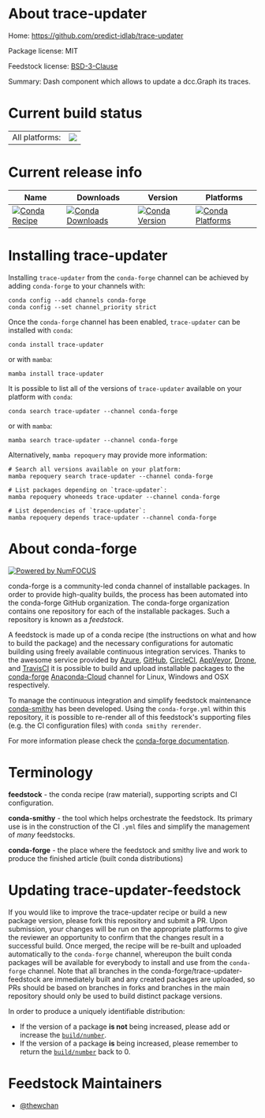 About trace-updater
===================

Home: https://github.com/predict-idlab/trace-updater

Package license: MIT

Feedstock license: [BSD-3-Clause](https://github.com/conda-forge/trace-updater-feedstock/blob/main/LICENSE.txt)

Summary: Dash component which allows to update a dcc.Graph its traces.

Current build status
====================


<table><tr><td>All platforms:</td>
    <td>
      <a href="https://dev.azure.com/conda-forge/feedstock-builds/_build/latest?definitionId=14985&branchName=main">
        <img src="https://dev.azure.com/conda-forge/feedstock-builds/_apis/build/status/trace-updater-feedstock?branchName=main">
      </a>
    </td>
  </tr>
</table>

Current release info
====================

| Name | Downloads | Version | Platforms |
| --- | --- | --- | --- |
| [![Conda Recipe](https://img.shields.io/badge/recipe-trace--updater-green.svg)](https://anaconda.org/conda-forge/trace-updater) | [![Conda Downloads](https://img.shields.io/conda/dn/conda-forge/trace-updater.svg)](https://anaconda.org/conda-forge/trace-updater) | [![Conda Version](https://img.shields.io/conda/vn/conda-forge/trace-updater.svg)](https://anaconda.org/conda-forge/trace-updater) | [![Conda Platforms](https://img.shields.io/conda/pn/conda-forge/trace-updater.svg)](https://anaconda.org/conda-forge/trace-updater) |

Installing trace-updater
========================

Installing `trace-updater` from the `conda-forge` channel can be achieved by adding `conda-forge` to your channels with:

```
conda config --add channels conda-forge
conda config --set channel_priority strict
```

Once the `conda-forge` channel has been enabled, `trace-updater` can be installed with `conda`:

```
conda install trace-updater
```

or with `mamba`:

```
mamba install trace-updater
```

It is possible to list all of the versions of `trace-updater` available on your platform with `conda`:

```
conda search trace-updater --channel conda-forge
```

or with `mamba`:

```
mamba search trace-updater --channel conda-forge
```

Alternatively, `mamba repoquery` may provide more information:

```
# Search all versions available on your platform:
mamba repoquery search trace-updater --channel conda-forge

# List packages depending on `trace-updater`:
mamba repoquery whoneeds trace-updater --channel conda-forge

# List dependencies of `trace-updater`:
mamba repoquery depends trace-updater --channel conda-forge
```


About conda-forge
=================

[![Powered by
NumFOCUS](https://img.shields.io/badge/powered%20by-NumFOCUS-orange.svg?style=flat&colorA=E1523D&colorB=007D8A)](https://numfocus.org)

conda-forge is a community-led conda channel of installable packages.
In order to provide high-quality builds, the process has been automated into the
conda-forge GitHub organization. The conda-forge organization contains one repository
for each of the installable packages. Such a repository is known as a *feedstock*.

A feedstock is made up of a conda recipe (the instructions on what and how to build
the package) and the necessary configurations for automatic building using freely
available continuous integration services. Thanks to the awesome service provided by
[Azure](https://azure.microsoft.com/en-us/services/devops/), [GitHub](https://github.com/),
[CircleCI](https://circleci.com/), [AppVeyor](https://www.appveyor.com/),
[Drone](https://cloud.drone.io/welcome), and [TravisCI](https://travis-ci.com/)
it is possible to build and upload installable packages to the
[conda-forge](https://anaconda.org/conda-forge) [Anaconda-Cloud](https://anaconda.org/)
channel for Linux, Windows and OSX respectively.

To manage the continuous integration and simplify feedstock maintenance
[conda-smithy](https://github.com/conda-forge/conda-smithy) has been developed.
Using the ``conda-forge.yml`` within this repository, it is possible to re-render all of
this feedstock's supporting files (e.g. the CI configuration files) with ``conda smithy rerender``.

For more information please check the [conda-forge documentation](https://conda-forge.org/docs/).

Terminology
===========

**feedstock** - the conda recipe (raw material), supporting scripts and CI configuration.

**conda-smithy** - the tool which helps orchestrate the feedstock.
                   Its primary use is in the construction of the CI ``.yml`` files
                   and simplify the management of *many* feedstocks.

**conda-forge** - the place where the feedstock and smithy live and work to
                  produce the finished article (built conda distributions)


Updating trace-updater-feedstock
================================

If you would like to improve the trace-updater recipe or build a new
package version, please fork this repository and submit a PR. Upon submission,
your changes will be run on the appropriate platforms to give the reviewer an
opportunity to confirm that the changes result in a successful build. Once
merged, the recipe will be re-built and uploaded automatically to the
`conda-forge` channel, whereupon the built conda packages will be available for
everybody to install and use from the `conda-forge` channel.
Note that all branches in the conda-forge/trace-updater-feedstock are
immediately built and any created packages are uploaded, so PRs should be based
on branches in forks and branches in the main repository should only be used to
build distinct package versions.

In order to produce a uniquely identifiable distribution:
 * If the version of a package **is not** being increased, please add or increase
   the [``build/number``](https://docs.conda.io/projects/conda-build/en/latest/resources/define-metadata.html#build-number-and-string).
 * If the version of a package **is** being increased, please remember to return
   the [``build/number``](https://docs.conda.io/projects/conda-build/en/latest/resources/define-metadata.html#build-number-and-string)
   back to 0.

Feedstock Maintainers
=====================

* [@thewchan](https://github.com/thewchan/)


